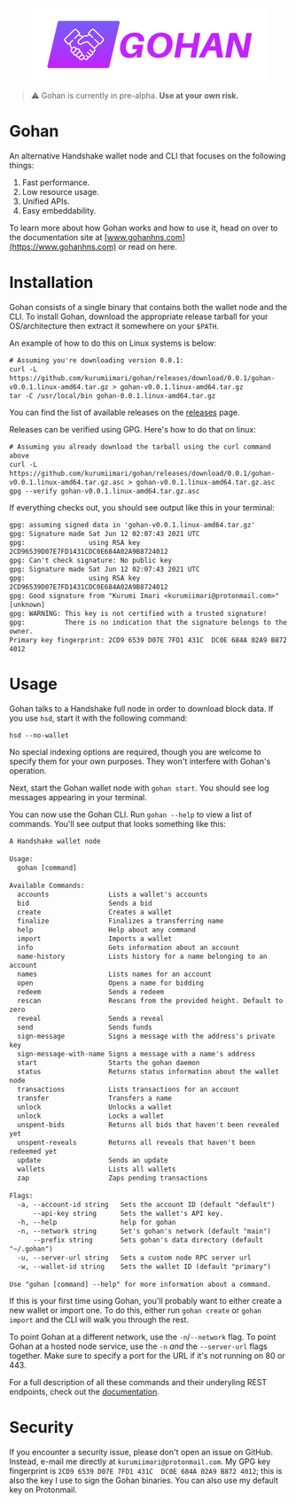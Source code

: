 <p align="center">
	<img src="./images/gohan.png">
</p>

> ⚠️ Gohan is currently in pre-alpha. **Use at your own risk.**

# Gohan

An alternative Handshake wallet node and CLI that focuses on the following things:

1. Fast performance.
2. Low resource usage.
3. Unified APIs.
4. Easy embeddability.


To learn more about how Gohan works and how to use it, head on over to the documentation site at [www.gohanhns.com](https://www.gohanhns.com) or read on here.

# Installation

Gohan consists of a single binary that contains both the wallet node and the CLI. To install Gohan, download the appropriate release tarball for your OS/architecture then extract it somewhere on your `$PATH`.

An example of how to do this on Linux systems is below:

```shell
# Assuming you're downloading version 0.0.1:
curl -L https://github.com/kurumiimari/gohan/releases/download/0.0.1/gohan-v0.0.1.linux-amd64.tar.gz > gohan-v0.0.1.linux-amd64.tar.gz
tar -C /usr/local/bin gohan-0.0.1.linux-amd64.tar.gz
```

You can find the list of available releases on the [releases](https://github.com/kurumiimari/gohan/releases) page.

Releases can be verified using GPG. Here's how to do that on linux:

```shell
# Assuming you already download the tarball using the curl command above
curl -L https://github.com/kurumiimari/gohan/releases/download/0.0.1/gohan-v0.0.1.linux-amd64.tar.gz.asc > gohan-v0.0.1.linux-amd64.tar.gz.asc
gpg --verify gohan-v0.0.1.linux-amd64.tar.gz.asc
```

If everything checks out, you should see output like this in your terminal:

```
gpg: assuming signed data in 'gohan-v0.0.1.linux-amd64.tar.gz'
gpg: Signature made Sat Jun 12 02:07:43 2021 UTC
gpg:                using RSA key 2CD96539D07E7FD1431CDC0E684A02A9B8724012
gpg: Can't check signature: No public key
gpg: Signature made Sat Jun 12 02:07:43 2021 UTC
gpg:                using RSA key 2CD96539D07E7FD1431CDC0E684A02A9B8724012
gpg: Good signature from "Kurumi Imari <kurumiimari@protonmail.com>" [unknown]
gpg: WARNING: This key is not certified with a trusted signature!
gpg:          There is no indication that the signature belongs to the owner.
Primary key fingerprint: 2CD9 6539 D07E 7FD1 431C  DC0E 684A 02A9 B872 4012
```

# Usage

Gohan talks to a Handshake full node in order to download block data. If you use `hsd`, start it with the following command:

```shell
hsd --no-wallet
```

No special indexing options are required, though you are welcome to specify them for your own purposes. They won't interfere with Gohan's operation.

Next, start the Gohan wallet node with `gohan start`. You should see log messages appearing in your terminal.

You can now use the Gohan CLI. Run `gohan --help` to view a list of commands. You'll see output that looks something like this:

```
A Handshake wallet node

Usage:
  gohan [command]

Available Commands:
  accounts               Lists a wallet's accounts
  bid                    Sends a bid
  create                 Creates a wallet
  finalize               Finalizes a transferring name
  help                   Help about any command
  import                 Imports a wallet
  info                   Gets information about an account
  name-history           Lists history for a name belonging to an account
  names                  Lists names for an account
  open                   Opens a name for bidding
  redeem                 Sends a redeem
  rescan                 Rescans from the provided height. Default to zero
  reveal                 Sends a reveal
  send                   Sends funds
  sign-message           Signs a message with the address's private key
  sign-message-with-name Signs a message with a name's address
  start                  Starts the gohan daemon
  status                 Returns status information about the wallet node
  transactions           Lists transactions for an account
  transfer               Transfers a name
  unlock                 Unlocks a wallet
  unlock                 Locks a wallet
  unspent-bids           Returns all bids that haven't been revealed yet
  unspent-reveals        Returns all reveals that haven't been redeemed yet
  update                 Sends an update
  wallets                Lists all wallets
  zap                    Zaps pending transactions

Flags:
  -a, --account-id string   Sets the account ID (default "default")
      --api-key string      Sets the wallet's API key.
  -h, --help                help for gohan
  -n, --network string      Set's gohan's network (default "main")
      --prefix string       Sets gohan's data directory (default "~/.gohan")
  -u, --server-url string   Sets a custom node RPC server url
  -w, --wallet-id string    Sets the wallet ID (default "primary")

Use "gohan [command] --help" for more information about a command.
```

If this is your first time using Gohan, you'll probably want to either create a new wallet or import one. To do this, either run `gohan create` or `gohan import` and the CLI will walk you through the rest.

To point Gohan at a different network, use the `-n`/`--network` flag. To point Gohan at a hosted node service, use the `-n` _and_ the `--server-url` flags together. Make sure to specify a port for the URL if it's not running on 80 or 443.

For a full description of all these commands and their underyling REST endpoints, check out the [documentation](https://www.gohanhns.com). 

# Security

If you encounter a security issue, please don't open an issue on GitHub. Instead, e-mail me directly at `kurumiimari@protonmail.com`. My GPG key fingerprint is `2CD9 6539 D07E 7FD1 431C  DC0E 684A 02A9 B872 4012`; this is also the key I use to sign the Gohan binaries. You can also use my default key on Protonmail.